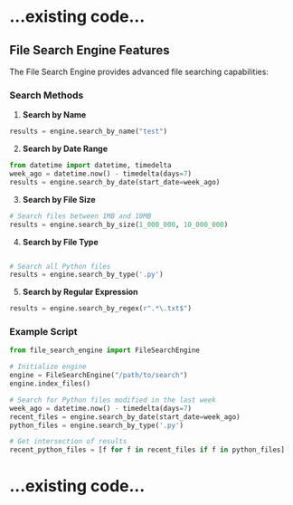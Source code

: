# ...existing code...

## File Search Engine Features

The File Search Engine provides advanced file searching capabilities:

### Search Methods

1. **Search by Name**
```python
results = engine.search_by_name("test")
```

2. **Search by Date Range**
```python
from datetime import datetime, timedelta
week_ago = datetime.now() - timedelta(days=7)
results = engine.search_by_date(start_date=week_ago)
```

3. **Search by File Size**
```python
# Search files between 1MB and 10MB
results = engine.search_by_size(1_000_000, 10_000_000)
```

4. **Search by File Type**
```python

# Search all Python files
results = engine.search_by_type('.py')
```

5. **Search by Regular Expression**
```python
results = engine.search_by_regex(r".*\.txt$")
```

### Example Script

```python
from file_search_engine import FileSearchEngine

# Initialize engine
engine = FileSearchEngine("/path/to/search")
engine.index_files()

# Search for Python files modified in the last week
week_ago = datetime.now() - timedelta(days=7)
recent_files = engine.search_by_date(start_date=week_ago)
python_files = engine.search_by_type('.py')

# Get intersection of results
recent_python_files = [f for f in recent_files if f in python_files]
```

# ...existing code...
